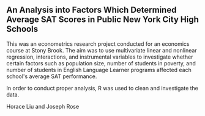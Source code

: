 ## An Analysis into Factors Which Determined Average SAT Scores in Public New York City High Schools

This was an econometrics research project conducted for an economics course at Stony Brook. The aim was to use multivariate linear and nonlinear regression, interactions, and instrumental variables to investigate whether certain factors such as population size, number of students in poverty, and number of students in English Language Learner programs affected each school's average SAT performance.

In order to conduct proper analysis, R was used to clean and investigate the data.

Horace Liu and Joseph Rose
